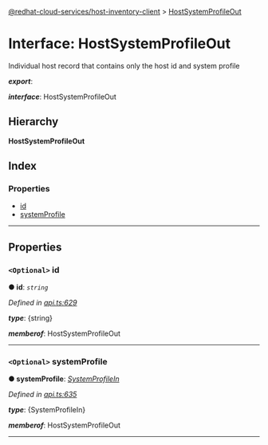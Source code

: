 [@redhat-cloud-services/host-inventory-client](../README.md) > [HostSystemProfileOut](../interfaces/hostsystemprofileout.md)

# Interface: HostSystemProfileOut

Individual host record that contains only the host id and system profile

*__export__*: 

*__interface__*: HostSystemProfileOut

## Hierarchy

**HostSystemProfileOut**

## Index

### Properties

* [id](hostsystemprofileout.md#id)
* [systemProfile](hostsystemprofileout.md#systemprofile)

---

## Properties

<a id="id"></a>

### `<Optional>` id

**● id**: *`string`*

*Defined in [api.ts:629](https://github.com/karelhala/javascript-clients/blob/master/packages/host-inventory/api.ts#L629)*

*__type__*: {string}

*__memberof__*: HostSystemProfileOut

___
<a id="systemprofile"></a>

### `<Optional>` systemProfile

**● systemProfile**: *[SystemProfileIn](systemprofilein.md)*

*Defined in [api.ts:635](https://github.com/karelhala/javascript-clients/blob/master/packages/host-inventory/api.ts#L635)*

*__type__*: {SystemProfileIn}

*__memberof__*: HostSystemProfileOut

___

